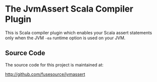 # The JvmAssert Scala Compiler Plugin

This is Scala compiler plugin which enables your Scala assert statements only 
when the JVM `-ea` runtime option is used on your JVM.

## Source Code

The source code for this project is maintained at:

http://github.com/fusesource/jvmassert

